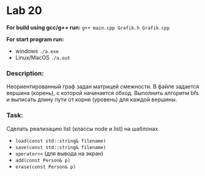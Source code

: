 # Lab 20 

**For build using gcc/g++ run:** `g++ main.cpp Grafik.h Grafik.cpp`  

**For start program run:** 
* windows `./a.exe`  
* Linux/MacOS `./a.out`   

### Description: 
Неориентированный граф задан матрицей смежности. В файле задается вершина (корень), с которой начинается обход. Выполнить алгоритм bfs и выписать длину пути от корня (уровень) для каждой вершины.

### Task:   
Сделать реализацию list (классы node и list) на шаблонах.  
* `load(const std::string& filename)`
* `save(const std::string& filename)`
* `operator<<` (для вывода на экран)
* `add(const Person& p)`
* `erase(const Person& p)`






 


